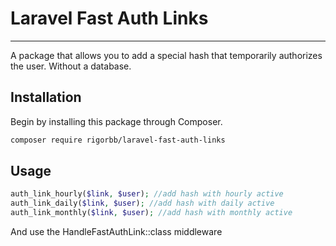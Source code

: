 # Laravel Fast Auth Links
---
A package that allows you to add a special hash that temporarily authorizes the user. Without a database.

## Installation

Begin by installing this package through Composer.

```bash
composer require rigorbb/laravel-fast-auth-links
```

## Usage


```php
auth_link_hourly($link, $user); //add hash with hourly active
auth_link_daily($link, $user); //add hash with daily active
auth_link_monthly($link, $user); //add hash with monthly active
```

And use the HandleFastAuthLink::class middleware
